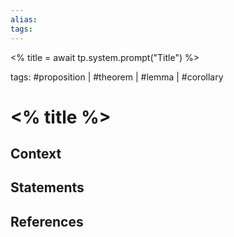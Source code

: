 ```yaml
---
alias:
tags: 
---
```


<% title = await tp.system.prompt("Title") %>

tags: #proposition | #theorem | #lemma | #corollary 

# <% title %>

## Context

## Statements

## References
